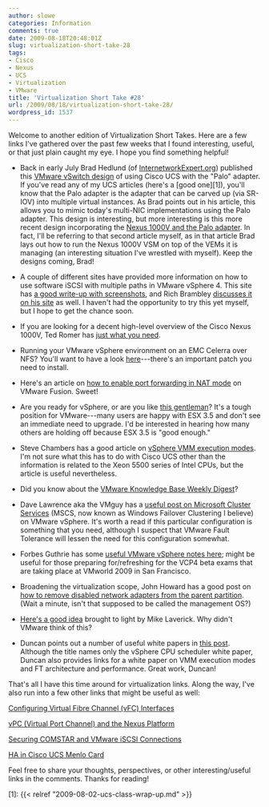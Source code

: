 ```yaml
---
author: slowe
categories: Information
comments: true
date: 2009-08-18T20:48:01Z
slug: virtualization-short-take-28
tags:
- Cisco
- Nexus
- UCS
- Virtualization
- VMware
title: 'Virtualization Short Take #28'
url: /2009/08/18/virtualization-short-take-28/
wordpress_id: 1537
---
```


Welcome to another edition of Virtualization Short Takes. Here are a few links I've gathered over the past few weeks that I found interesting, useful, or that just plain caught my eye. I hope you find something helpful!

* Back in early July Brad Hedlund (of [InternetworkExpert.org](http://www.internetworkexpert.org/)) published this [VMware vSwitch design](http://www.internetworkexpert.org/2009/07/05/cisco-ucs-vmware-vswitch-design-cisco-10ge-virtual-adapter/) of using Cisco UCS with the "Palo" adapter. If you've read any of my UCS articles (here's a [good one][1]), you'll know that the Palo adapter is the adapter that can be carved up (via SR-IOV) into multiple virtual instances. As Brad points out in his article, this allows you to mimic today's multi-NIC implementations using the Palo adapter. This design is interesting, but more interesting is this more recent design incorporating the [Nexus 1000V and the Palo adapter](http://www.internetworkexpert.org/2009/08/11/cisco-ucs-nexus-1000v-design-palo-virtual-adapter/). In fact, I'll be referring to that second article myself, as in that article Brad lays out how to run the Nexus 1000V VSM on top of the VEMs it is managing (an interesting situation I've wrestled with myself). Keep the designs coming, Brad!

* A couple of different sites have provided more information on how to use software iSCSI with multiple paths in VMware vSphere 4. This site has [a good write-up with screenshots](http://goingvirtual.wordpress.com/2009/07/17/vsphere-4-0-with-software-iscsi-and-2-paths/), and Rich Brambley [discusses it on his site](http://vmetc.com/2009/08/12/vswitch-with-multiple-vkernel-portgroups-for-vsphere-iscsi-round-robin-mpio/) as well. I haven't had the opportunity to try this yet myself, but I hope to get the chance soon.

* If you are looking for a decent high-level overview of the Cisco Nexus 1000V, Ted Romer has [just what you need](http://shouldhavegonewithcisco.com/2009/08/04/understanding-the-nexus-1000v/).

* Running your VMware vSphere environment on an EMC Celerra over NFS? You'll want to have a look [here](http://virtualgeek.typepad.com/virtual_geek/2009/08/important-patch-for-celerranfsvmware.html)---there's an important patch you need to install.

* Here's an article on [how to enable port forwarding in NAT mode](http://blog.juliankamil.com/article/27/vmware-fusion-port-forwarding-in-nat-mode) on VMware Fusion. Sweet!

* Are you ready for vSphere, or are you like [this gentleman](http://www.vminstall.com/not-ready-for-vsphere/)? It's a tough position for VMware---many users are happy with ESX 3.5 and don't see an immediate need to upgrade. I'd be interested in hearing how many others are holding off because ESX 3.5 is "good enough."

* Steve Chambers has a good article on [vSphere VMM execution modes](http://viewyonder.com/2009/08/14/v-sphere-vmm-execution-modes-and-cisco-ucs-blades/). I'm not sure what this has to do with Cisco UCS other than the information is related to the Xeon 5500 series of Intel CPUs, but the article is useful nevertheless.

* Did you know about the [VMware Knowledge Base Weekly Digest](http://blogs.vmware.com/kbdigest/)?

* Dave Lawrence aka the VMguy has a [useful post on Microsoft Cluster Services](http://vmguy.com/wordpress/index.php/archives/1019) (MSCS, now known as Windows Failover Clustering I believe) on VMware vSphere. It's worth a read if this particular configuration is something that you need, although I suspect that VMware Fault Tolerance will lessen the need for this configuration somewhat.

* Forbes Guthrie has some [useful VMware vSphere notes here](http://www.vreference.com/2009/06/30/updated-vsphere4-notes/); might be useful for those preparing for/refreshing for the VCP4 beta exams that are taking place at VMworld 2009 in San Francisco.

* Broadening the virtualization scope, John Howard has a good post on [how to remove disabled network adapters from the parent partition](http://blogs.technet.com/jhoward/archive/2009/07/01/hyper-v-how-to-remove-disabled-virtual-network-adapters-from-the-parent-partition.aspx). (Wait a minute, isn't that supposed to be called the management OS?)

* [Here's a good idea](http://www.rtfm-ed.co.uk/?p=1391) brought to light by Mike Laverick. Why didn't VMware think of this?

* Duncan points out a number of useful white papers in [this post](http://www.yellow-bricks.com/2009/08/13/vsphere-cpu-scheduler-whitepaper-this-is-it/). Although the title names only the vSphere CPU scheduler white paper, Duncan also provides links for a white paper on VMM execution modes and FT architecture and performance. Great work, Duncan!

That's all I have this time around for virtualization links. Along the way, I've also run into a few other links that might be useful as well:

[Configuring Virtual Fibre Channel (vFC) Interfaces](http://blog.virtualtacit.com/2009/08/09/nexus-configuring-virtual-fiber-channel-vfcs-interfaces-viva-fcoe/)  

[vPC (Virtual Port Channel) and the Nexus Platform](http://jasonnash.wordpress.com/2009/08/10/vpc-virtual-port-channel-and-the-nexus-platform/)  

[Securing COMSTAR and VMware iSCSI Connections](http://blog.laspina.ca/ubiquitous/securing-comstar-and-vmware-iscsi-connections)  

[HA in Cisco UCS Menlo Card](http://rodos.haywood.org/2009/08/ha-in-cisco-ucs-menlo-card.html)

Feel free to share your thoughts, perspectives, or other interesting/useful links in the comments. Thanks for reading!

[1]: {{< relref "2009-08-02-ucs-class-wrap-up.md" >}}
